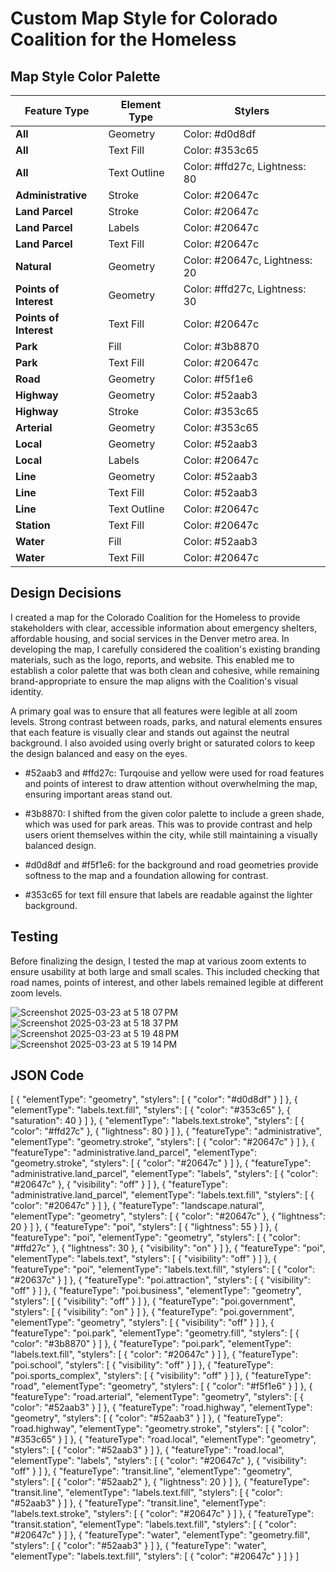 # Custom Map Style for Colorado Coalition for the Homeless

## Map Style Color Palette

| **Feature Type**        | **Element Type**   | **Stylers**                                         |
|-------------------------|--------------------|-----------------------------------------------------|
| **All**                 | Geometry           | Color: #d0d8df                                      |
| **All**                 | Text Fill          | Color: #353c65                                      |
| **All**                 | Text Outline       | Color: #ffd27c, Lightness: 80                      |
| **Administrative**      | Stroke             | Color: #20647c                                      |
| **Land Parcel**         | Stroke             | Color: #20647c                                      |
| **Land Parcel**         | Labels             | Color: #20647c                                      |
| **Land Parcel**         | Text Fill          | Color: #20647c                                      |
| **Natural**             | Geometry           | Color: #20647c, Lightness: 20                      |
| **Points of Interest**  | Geometry           | Color: #ffd27c, Lightness: 30                      |
| **Points of Interest**  | Text Fill          | Color: #20647c                                      |
| **Park**                | Fill               | Color: #3b8870                                      |
| **Park**                | Text Fill          | Color: #20647c                                      |
| **Road**                | Geometry           | Color: #f5f1e6                                      |
| **Highway**             | Geometry           | Color: #52aab3                                      |
| **Highway**             | Stroke             | Color: #353c65                                      |
| **Arterial**            | Geometry           | Color: #353c65                                      |
| **Local**               | Geometry           | Color: #52aab3                                      |
| **Local**               | Labels             | Color: #20647c                                      |
| **Line**                | Geometry           | Color: #52aab3                                      |
| **Line**                | Text Fill          | Color: #52aab3                                      |
| **Line**                | Text Outline       | Color: #20647c                                      |
| **Station**             | Text Fill          | Color: #20647c                                      |
| **Water**               | Fill               | Color: #52aab3                                      |
| **Water**               | Text Fill          | Color: #20647c                                      |


## Design Decisions

I created a map for the Colorado Coalition for the Homeless to provide stakeholders with clear, accessible information about emergency shelters, affordable housing, and social services in the Denver metro area. In developing the map, I carefully considered the coalition's existing branding materials, such as the logo, reports, and website. This enabled me to establish a color palette that was both clean and cohesive, while remaining brand-appropriate to ensure the map aligns with the Coalition's visual identity.

A primary goal was to ensure that all features were legible at all zoom levels. Strong contrast between roads, parks, and natural elements ensures that each feature is visually clear and stands out against the neutral background. I also avoided using overly bright or saturated colors to keep the design balanced and easy on the eyes.

- #52aab3 and #ffd27c: Turqouise and yellow were used for road features and points of interest to draw attention without overwhelming the map, ensuring important areas stand out.

- #3b8870: I shifted from the given color palette to include a green shade, which was used for park areas. This was to provide contrast and help users orient themselves within the city, while still maintaining a visually balanced design.

- #d0d8df and #f5f1e6: for the background and road geometries provide softness to the map and a foundation allowing for contrast.

- #353c65 for text fill ensure that labels are readable against the lighter background.

## Testing
Before finalizing the design, I tested the map at various zoom extents to ensure usability at both large and small scales. This included checking that road names, points of interest, and other labels remained legible at different zoom levels.

![Screenshot 2025-03-23 at 5 18 07 PM](https://github.com/user-attachments/assets/af4dea8e-3fac-4e5b-b6a1-059bbbc10dea)
![Screenshot 2025-03-23 at 5 18 37 PM](https://github.com/user-attachments/assets/43957fad-987e-4431-b692-4035a6214e31)
![Screenshot 2025-03-23 at 5 19 48 PM](https://github.com/user-attachments/assets/96519b63-e2e9-4b30-8c85-bb6742b452d2)
![Screenshot 2025-03-23 at 5 19 14 PM](https://github.com/user-attachments/assets/685c1ec7-eece-480e-8fda-2c4b43456f97)


## JSON Code

[
  {
    "elementType": "geometry",
    "stylers": [
      {
        "color": "#d0d8df"
      }
    ]
  },
  {
    "elementType": "labels.text.fill",
    "stylers": [
      {
        "color": "#353c65"
      },
      {
        "saturation": 40
      }
    ]
  },
  {
    "elementType": "labels.text.stroke",
    "stylers": [
      {
        "color": "#ffd27c"
      },
      {
        "lightness": 80
      }
    ]
  },
  {
    "featureType": "administrative",
    "elementType": "geometry.stroke",
    "stylers": [
      {
        "color": "#20647c"
      }
    ]
  },
  {
    "featureType": "administrative.land_parcel",
    "elementType": "geometry.stroke",
    "stylers": [
      {
        "color": "#20647c"
      }
    ]
  },
  {
    "featureType": "administrative.land_parcel",
    "elementType": "labels",
    "stylers": [
      {
        "color": "#20647c"
      },
      {
        "visibility": "off"
      }
    ]
  },
  {
    "featureType": "administrative.land_parcel",
    "elementType": "labels.text.fill",
    "stylers": [
      {
        "color": "#20647c"
      }
    ]
  },
  {
    "featureType": "landscape.natural",
    "elementType": "geometry",
    "stylers": [
      {
        "color": "#20647c"
      },
      {
        "lightness": 20
      }
    ]
  },
  {
    "featureType": "poi",
    "stylers": [
      {
        "lightness": 55
      }
    ]
  },
  {
    "featureType": "poi",
    "elementType": "geometry",
    "stylers": [
      {
        "color": "#ffd27c"
      },
      {
        "lightness": 30
      },
      {
        "visibility": "on"
      }
    ]
  },
  {
    "featureType": "poi",
    "elementType": "labels.text",
    "stylers": [
      {
        "visibility": "off"
      }
    ]
  },
  {
    "featureType": "poi",
    "elementType": "labels.text.fill",
    "stylers": [
      {
        "color": "#20637c"
      }
    ]
  },
  {
    "featureType": "poi.attraction",
    "stylers": [
      {
        "visibility": "off"
      }
    ]
  },
  {
    "featureType": "poi.business",
    "elementType": "geometry",
    "stylers": [
      {
        "visibility": "off"
      }
    ]
  },
  {
    "featureType": "poi.government",
    "stylers": [
      {
        "visibility": "on"
      }
    ]
  },
  {
    "featureType": "poi.government",
    "elementType": "geometry",
    "stylers": [
      {
        "visibility": "off"
      }
    ]
  },
  {
    "featureType": "poi.park",
    "elementType": "geometry.fill",
    "stylers": [
      {
        "color": "#3b8870"
      }
    ]
  },
  {
    "featureType": "poi.park",
    "elementType": "labels.text.fill",
    "stylers": [
      {
        "color": "#20647c"
      }
    ]
  },
  {
    "featureType": "poi.school",
    "stylers": [
      {
        "visibility": "off"
      }
    ]
  },
  {
    "featureType": "poi.sports_complex",
    "stylers": [
      {
        "visibility": "off"
      }
    ]
  },
  {
    "featureType": "road",
    "elementType": "geometry",
    "stylers": [
      {
        "color": "#f5f1e6"
      }
    ]
  },
  {
    "featureType": "road.arterial",
    "elementType": "geometry",
    "stylers": [
      {
        "color": "#52aab3"
      }
    ]
  },
  {
    "featureType": "road.highway",
    "elementType": "geometry",
    "stylers": [
      {
        "color": "#52aab3"
      }
    ]
  },
  {
    "featureType": "road.highway",
    "elementType": "geometry.stroke",
    "stylers": [
      {
        "color": "#353c65"
      }
    ]
  },
  {
    "featureType": "road.local",
    "elementType": "geometry",
    "stylers": [
      {
        "color": "#52aab3"
      }
    ]
  },
  {
    "featureType": "road.local",
    "elementType": "labels",
    "stylers": [
      {
        "color": "#20647c"
      },
      {
        "visibility": "off"
      }
    ]
  },
  {
    "featureType": "transit.line",
    "elementType": "geometry",
    "stylers": [
      {
        "color": "#52aab2"
      },
      {
        "lightness": 20
      }
    ]
  },
  {
    "featureType": "transit.line",
    "elementType": "labels.text.fill",
    "stylers": [
      {
        "color": "#52aab3"
      }
    ]
  },
  {
    "featureType": "transit.line",
    "elementType": "labels.text.stroke",
    "stylers": [
      {
        "color": "#20647c"
      }
    ]
  },
  {
    "featureType": "transit.station",
    "elementType": "labels.text.fill",
    "stylers": [
      {
        "color": "#20647c"
      }
    ]
  },
  {
    "featureType": "water",
    "elementType": "geometry.fill",
    "stylers": [
      {
        "color": "#52aab3"
      }
    ]
  },
  {
    "featureType": "water",
    "elementType": "labels.text.fill",
    "stylers": [
      {
        "color": "#20647c"
      }
    ]
  }
]
